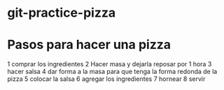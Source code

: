 # git-practice-pizza
# Pasos para hacer una pizza
1 comprar los ingredientes
2 Hacer masa y dejarla reposar por 1 hora
3 hacer salsa
4 dar forma a la masa para que tenga la forma redonda de la pizza
5 colocar la salsa
6 agregar los ingredientes
7 hornear
8 servir